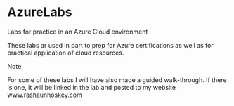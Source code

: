 # AzureLabs
Labs for practice in an Azure Cloud environment

These labs ar used in part to prep for Azure certifications as well as for practical application of cloud resources.

> [!NOTE]
> For some of these labs I will have also made a guided walk-through. If there is one, it will be linked in the lab and posted to my website www.rashaunhoskey.com
